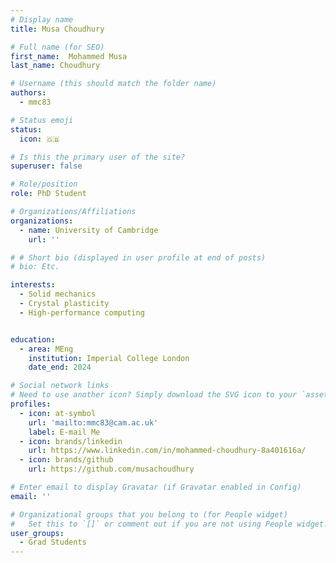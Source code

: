 ```yaml
---
# Display name
title: Musa Choudhury

# Full name (for SEO)
first_name:  Mohammed Musa
last_name: Choudhury

# Username (this should match the folder name)
authors:
  - mmc83

# Status emoji
status:
  icon: 🇬🇧

# Is this the primary user of the site?
superuser: false

# Role/position
role: PhD Student

# Organizations/Affiliations
organizations:
  - name: University of Cambridge
    url: ''

# # Short bio (displayed in user profile at end of posts)
# bio: Etc.

interests:
  - Solid mechanics
  - Crystal plasticity
  - High-performance computing


education:
  - area: MEng
    institution: Imperial College London
    date_end: 2024

# Social network links
# Need to use another icon? Simply download the SVG icon to your `assets/media/icons/` folder.
profiles:
  - icon: at-symbol
    url: 'mailto:mmc83@cam.ac.uk'
    label: E-mail Me
  - icon: brands/linkedin
    url: https://www.linkedin.com/in/mohammed-choudhury-8a401616a/
  - icon: brands/github
    url: https://github.com/musachoudhury

# Enter email to display Gravatar (if Gravatar enabled in Config)
email: ''

# Organizational groups that you belong to (for People widget)
#   Set this to `[]` or comment out if you are not using People widget.
user_groups:
  - Grad Students
---
```

